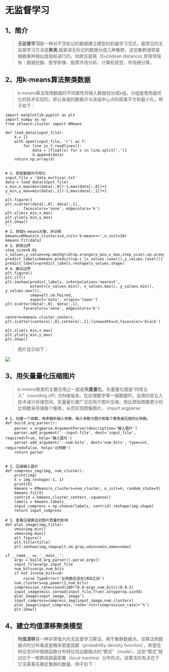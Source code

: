 # 无监督学习
## 1、简介
>**无监督学习**是一种对不含标记的数据建立模型的机器学习范式。最常见的无监督学习方法是**聚类**,就是讲无标记的数据分成几种集群，这些集群通常是根据某种相似度指标进行的，如欧氏距离（Euclidean distance),常用领域有：数据挖掘、医学影像、股票市场分析、计算机视觉、市场细分等。  
## 2、用k-means算法聚类数据
>k-means算法常用数据的不同属性将输入数据划分成k组。分组是使用最优化的技术实现的，即让各组的数据点与该组中心点的距离平方和最小化。例子如下：  

	import matplotlib.pyplot as plt
	import numpy as np
	from sklearn.cluster import KMeans
	
	def load_data(input_file):
	    X = []
	    with open(input_file, 'r') as f:
	        for line in f.readlines():
	            data = [float(x) for x in line.split(',')]
	            X.append(data)
	    return np.array(X)
	
	
	# 1、获取数据并可视化
	input_file = 'data_multivar.txt'
	data = load_data(input_file)
	x_min,x_max=min(data[:,0])-1,max(data[:,0])+1
	y_min,y_max=min(data[:,1])-1,max(data[:,1])+1
	'''
	plt.figure()
	plt.scatter(data[:,0], data[:,1],
	        facecolors='none', edgecolors='k')
	plt.xlim(x_min,x_max)
	plt.ylim(y_min,y_max)
	plt.show()
	'''
	# 2、获取k-means对象，并训练
	kmeans=KMeans(n_clusters=4,init='k-means++',n_init=10)
	kmeans.fit(data)
	# 3、获取边界
	step_size=0.01
	x_values,y_values=np.meshgrid(np.arange(x_min,x_max,step_size),np.arange(y_min,y_max,step_size))
	predict_labels=kmeans.predict(np.c_[x_values.ravel(),y_values.ravel()])
	predict_labels=predict_labels.reshape(x_values.shape)
	# 4、画出边界
	plt.figure()
	plt.clf()
	plt.imshow(predict_labels, interpolation='nearest',
	           extent=(x_values.min(), x_values.max(), y_values.min(), y_values.max()),
	           cmap=plt.cm.Paired,
	           aspect='auto', origin='lower')
	plt.scatter(data[:,0], data[:,1],
	        facecolors='none', edgecolors='k')
	
	centero=kmeans.cluster_centers_
	plt.scatter(centero[:,0],centero[:,1],linewidths=5,facecolor='black')
	
	plt.xlim(x_min,x_max)
	plt.ylim(y_min,y_max)
	plt.show()
>图片显示如下：   

![](https://i.imgur.com/FDzp0PC.png)   

## 3、用矢量量化压缩图片
>k-means聚类的主要应用之一就是**矢量量化**。矢量量化就是“四舍五入”（rounding off）的N维版本。在处理数字等一维数据时，会用四舍五入技术减少存储空间。矢量量化被广泛应用于图片压缩，用比原始图像更少的比特数来存储每个像素，从而实现图像图片。
	import argparse
	
	# 1、创建一个函数，用来解析输入参数，输入参数为图片和每个像素被压缩的比特数。
	def build_arg_parser():
	    parser = argparse.ArgumentParser(description='输入图片')
	    parser.add_argument('--input-file', dest='input_file', required=True, help='输入图片')
	    parser.add_argument('--num-bits', dest='num_bits', type=int, required=False, help='比特数')
	    return parser
	
	
	# 2、压缩输入图片
	def compress_img(img, num_cluster):
	    print(img)
	    X = img.reshape(-1, 1)
	    print(X)
	    kmeans = KMeans(n_clusters=num_cluster, n_init=4, random_state=5)
	    kmeans.fit(X)
	    contrid = kmeans.cluster_centers_.squeeze()
	    labels = kmeans.labels_
	    input_compress = np.choose(labels, contrid).reshape(img.shape)
	    return input_compress
	
	# 3、查看压缩算法对图片质量的影响
	def plot_image(img,title):
	    vmin=img.min()
	    vmax=img.max()
	    plt.figure()
	    plt.title(title)
	    plt.imshow(img,cmap=plt.cm.gray,vmin=vmin,vmax=vmax)
	
	if __name__ == '__main__':
	    args = build_arg_parser().parse_args()
	    input_file=args.input_file
	    num_bits=args.num_bits
	    if not 1<=num_bits<=8:
	        raise TypeError('比特数应该在1和8之间')
	    num_clusters=np.power(2,num_bits)
	    compression_rate=round(100*(8.0-args.num_bits)/8.0,2)
	    input_image=misc.imread(input_file,True).astype(np.uint8)
	    plot_image(input_image,'image')
	    input_compress=compress_img(input_image,num_clusters)
	    plot_image(input_compress,'rate='+str(compression_rate)+'%')
	    plt.show()
## 4、建立均值漂移聚类模型
>**均值漂移**是一种非常强大的无监督学习算法，用于集群数据点。该算法把数据点的分布看成是概率密度函数（probability-density function），希望在特征空间中根据函数分布特征找出数据点的“模式”（mode），这些“模式”就对应于一群群局部最密集（local maxima）分布的点。该算法的有点在于它无需事先确定集群的数量。例子如下：


